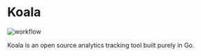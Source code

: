 # Koala

![workflow](https://github.com/oabraham1/koala/actions/workflows/go.yml/badge.svg)

Koala is an open source analytics tracking tool built purely in Go.
